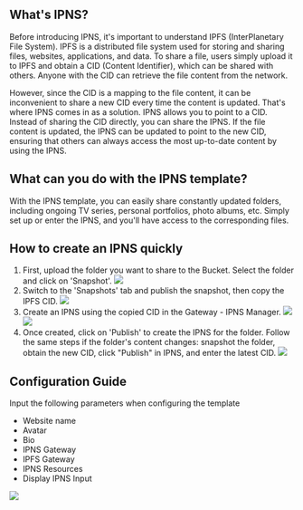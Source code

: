 ## What's IPNS? 

Before introducing IPNS, it's important to understand IPFS (InterPlanetary File System). IPFS is a distributed file system used for storing and sharing files, websites, applications, and data. To share a file, users simply upload it to IPFS and obtain a CID (Content Identifier), which can be shared with others. Anyone with the CID can retrieve the file content from the network.

However, since the CID is a mapping to the file content, it can be inconvenient to share a new CID every time the content is updated. That's where IPNS comes in as a solution. IPNS allows you to point to a CID. Instead of sharing the CID directly, you can share the IPNS. If the file content is updated, the IPNS can be updated to point to the new CID, ensuring that others can always access the most up-to-date content by using the IPNS.

## What can you do with the IPNS template?

With the IPNS template, you can easily share constantly updated folders, including ongoing TV series, personal portfolios, photo albums, etc. Simply set up or enter the IPNS, and you'll have access to the corresponding files.

## How to create an IPNS quickly

1. First, upload the folder you want to share to the Bucket. Select the folder and click on 'Snapshot'.
   ![](https://markdown.4everland.store/ipns/3-1.png)
2. Switch to the 'Snapshots' tab and publish the snapshot, then copy the IPFS CID.
   ![](https://markdown.4everland.store/ipns/3-2.png)
3. Create an IPNS using the copied CID in the Gateway - IPNS Manager.
   ![](https://markdown.4everland.store/ipns/3-3.png)
   ![](https://markdown.4everland.store/ipns/3-4.png)
4. Once created, click on 'Publish' to create the IPNS for the folder. Follow the same steps if the folder's content changes: snapshot the folder, obtain the new CID, click "Publish" in IPNS, and enter the latest CID.
   ![](https://markdown.4everland.store/ipns/3-5.png)

## Configuration Guide

Input the following parameters when configuring the template

- Website name
- Avatar
- Bio
- IPNS Gateway
- IPFS Gateway
- IPNS Resources
- Display IPNS Input

![](https://markdown.4everland.store/ipns/3-6.png)

